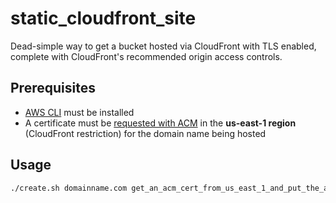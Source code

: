 static_cloudfront_site
==
Dead-simple way to get a bucket hosted via CloudFront with TLS enabled, complete with CloudFront's recommended origin access controls. 

Prerequisites
--
* [AWS CLI](https://docs.aws.amazon.com/cli/latest/userguide/getting-started-install.html) must be installed
* A certificate must be [requested with ACM](https://docs.aws.amazon.com/acm/latest/userguide/gs-acm-request-public.html) in the **us-east-1 region** (CloudFront restriction) for the domain name being hosted

Usage
--

```bash
./create.sh domainname.com get_an_acm_cert_from_us_east_1_and_put_the_arn_here
```


